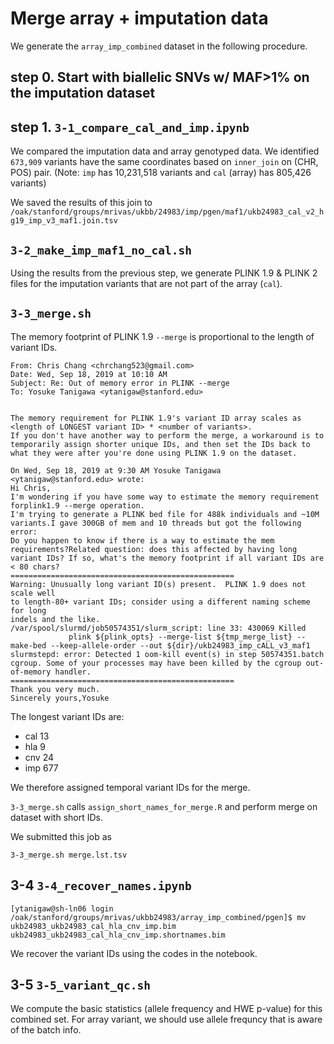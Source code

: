 # Merge array + imputation data

We generate the `array_imp_combined` dataset in the following procedure.

## step 0. Start with biallelic SNVs w/ MAF>1% on the imputation dataset

## step 1. `3-1_compare_cal_and_imp.ipynb`

We compared the imputation data and array genotyped data. 
We identified `673,909` variants have the same coordinates based on `inner_join` on (CHR, POS) pair.
(Note: `imp` has 10,231,518 variants and `cal` (array) has 805,426 variants)

We saved the results of this join to `/oak/stanford/groups/mrivas/ukbb/24983/imp/pgen/maf1/ukb24983_cal_v2_hg19_imp_v3_maf1.join.tsv`

## `3-2_make_imp_maf1_no_cal.sh`

Using the results from the previous step, we generate PLINK 1.9 & PLINK 2 files for the imputation variants that are not part of the array (`cal`).

## `3-3_merge.sh`

The memory footprint of PLINK 1.9 `--merge` is proportional to the length of variant IDs.

```
From: Chris Chang <chrchang523@gmail.com>
Date: Wed, Sep 18, 2019 at 10:10 AM
Subject: Re: Out of memory error in PLINK --merge
To: Yosuke Tanigawa <ytanigaw@stanford.edu>


The memory requirement for PLINK 1.9's variant ID array scales as <length of LONGEST variant ID> * <number of variants>.
If you don't have another way to perform the merge, a workaround is to temporarily assign shorter unique IDs, and then set the IDs back to what they were after you're done using PLINK 1.9 on the dataset.

On Wed, Sep 18, 2019 at 9:30 AM Yosuke Tanigawa <ytanigaw@stanford.edu> wrote:
Hi Chris,
I'm wondering if you have some way to estimate the memory requirement forplink1.9 --merge operation.
I'm trying to generate a PLINK bed file for 488k individuals and ~10M variants.I gave 300GB of mem and 10 threads but got the following error:
Do you happen to know if there is a way to estimate the mem requirements?Related question: does this affected by having long variant IDs? If so, what's the memory footprint if all variant IDs are < 80 chars?
==================================================
Warning: Unusually long variant ID(s) present.  PLINK 1.9 does not scale well
to length-80+ variant IDs; consider using a different naming scheme for long
indels and the like.
/var/spool/slurmd/job50574351/slurm_script: line 33: 430069 Killed                  plink ${plink_opts} --merge-list ${tmp_merge_list} --make-bed --keep-allele-order --out ${dir}/ukb24983_imp_cALL_v3_maf1
slurmstepd: error: Detected 1 oom-kill event(s) in step 50574351.batch cgroup. Some of your processes may have been killed by the cgroup out-of-memory handler.
==================================================
Thank you very much.
Sincerely yours,Yosuke
```

The longest variant IDs are:
- cal 13
- hla 9
- cnv 24
- imp 677

We therefore assigned temporal variant IDs for the merge.

`3-3_merge.sh` calls `assign_short_names_for_merge.R` and perform merge on dataset with short IDs.


We submitted this job as

```
3-3_merge.sh merge.lst.tsv
```

## 3-4 `3-4_recover_names.ipynb`

```
[ytanigaw@sh-ln06 login /oak/stanford/groups/mrivas/ukbb24983/array_imp_combined/pgen]$ mv ukb24983_ukb24983_cal_hla_cnv_imp.bim ukb24983_ukb24983_cal_hla_cnv_imp.shortnames.bim
```

We recover the variant IDs using the codes in the notebook.

## 3-5 `3-5_variant_qc.sh`

We compute the basic statistics (allele frequency and HWE p-value) for this combined set.
For array variant, we should use allele frequncy that is aware of the batch info.
